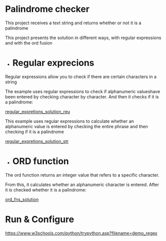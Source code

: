 # Palindrome checker

This project receives a text string and returns whether or not it is a palindrome

This project presents the solution in different ways, with regular expressions and with the ord fusion

- # Regular exprecions

Regular expressions allow you to check if there are certain characters in a string

The example uses regular expressions to check if alphanumeric values ​​have been entered by checking character by character. And then it checks if it is a palindrome:

[regular_expretions_solution_reu](https://github.com/kevin-pb/python-proyect-palindromes/blob/main/src/regular_expretions_solution_reu.py)

This example uses regular expressions to calculate whether an alphanumeric value is entered by checking the entire phrase and then checking if it is a palindrome

[regular_expretions_solution_str](https://github.com/kevin-pb/python-proyect-palindromes/blob/main/src/regular_expretions_solution_str.py)

- # ORD function

The ord function returns an integer value that refers to a specific character.

From this, it calculates whether an alphanumeric character is entered. After it is checked whether it is a palindrome:

[ord_fns_solution](https://github.com/kevin-pb/python-proyect-palindromes/blob/main/src/ord_fns_solution.py)

# Run & Configure



https://www.w3schools.com/python/trypython.asp?filename=demo_regex

